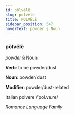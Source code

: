 ```yaml
---
id: pölvëlë
slug: pölvëlë
title: PÖLVËLË
sidebar_position: 547
hoverText: powder § Noun
---
```


### pölvëlë

*powder* **§** Noun

**Verb**: to be powder/dust

**Noun**: powder/dust

**Modifier**: powder/dust-related

Italian polvere /ˈpol.ve.re/

*Romance Language Family*